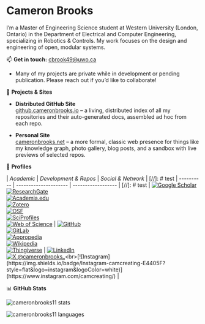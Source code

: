 # Cameron Brooks

I’m a Master of Engineering Science student at Western University (London, Ontario) in the Department of Electrical and Computer Engineering, specializing in Robotics & Controls. My work focuses on the design and engineering of open, modular systems.

📫 **Get in touch:** [cbrook49@uwo.ca](mailto:cbrook49@uwo.ca)

- Many of my projects are private while in development or pending publication. Please reach out if you’d like to collaborate!

📂 **Projects & Sites**

- **Distributed GitHub Site**  
  [github.cameronbrooks.io](https://github.cameronbrooks.io) – a living, distributed index of all my repositories and their auto-generated docs, assembled ad hoc from each repo.

- **Personal Site**  
  [cameronbrooks.net](https://cameronbrooks.net) – a more formal, classic web presence for things like my knowledge graph, photo gallery, blog posts, and a sandbox with live previews of selected repos.

👤 **Profiles**

| _Academic_ | _Development & Repos_ | _Social & Network_ | [//]: # test
| ---------- | --------------------- | ------------------ | [//]: # test
| [![Google Scholar](https://img.shields.io/badge/Google%20Scholar–Profile-4285F4?logo=google-scholar&logoColor=white)](https://scholar.google.com/citations?user=tN1pSrkAAAAJ&hl=en)<br>[![ResearchGate](https://img.shields.io/badge/ResearchGate–Cameron--Brooks-00CCBB?logo=researchgate&logoColor=white)](https://www.researchgate.net/profile/Cameron-Brooks)<br>[![Academia.edu](https://img.shields.io/badge/Academia.edu–CameronBrooks-303030?logo=academia&logoColor=white)](https://uwontario.academia.edu/CameronBrooks)<br>[![Zotero](https://img.shields.io/badge/Zotero–cameronbrooks11-CE7832?logo=zotero&logoColor=white)](https://www.zotero.org/cameronbrooks11)<br>[![OSF](https://img.shields.io/badge/OSF–wcre4-04842C?logo=osf&logoColor=white)](https://osf.io/wcre4/)<br>[![SciProfiles](https://img.shields.io/badge/SciProfiles–cameron--k--brooks-4B0082)](https://sciprofiles.com/profile/cameron-k-brooks)<br>[![Web of Science](https://img.shields.io/badge/Web%20of%20Science–HNI--5666--2023-1075C1)](https://www.webofscience.com/wos/author/record/HNI-5666-2023) | [![GitHub](https://img.shields.io/badge/GitHub–CameronBrooks11-181717?logo=github&logoColor=white)](https://github.com/CameronBrooks11)<br>[![GitLab](https://img.shields.io/badge/GitLab–cameronkbrooks-FC6D26?logo=gitlab&logoColor=white)](https://gitlab.com/cameronkbrooks)<br>[![Appropedia](https://img.shields.io/badge/Appropedia–CameronBrooks11-2BBC8A?logo=wikimediacommons&logoColor=white)](https://www.appropedia.org/User:CameronBrooks11)<br>[![Wikipedia](https://img.shields.io/badge/Wikipedia–CameronBrooks11-000000?logo=wikipedia&logoColor=white)](https://en.wikipedia.org/wiki/User:CameronBrooks11)<br>[![Thingiverse](https://img.shields.io/badge/Thingiverse–cameronbrooks-2AA893?logo=thingiverse&logoColor=white)](https://www.thingiverse.com/cameronbrooks) | [![LinkedIn](https://img.shields.io/badge/LinkedIn-Cameron%20Brooks-0077B5?style=flat&logo=linkedin&logoColor=white)](https://www.linkedin.com/in/cameron-brooks-cb/)<br>[![X @cameronbrooks_](https://img.shields.io/badge/%20-%40cameronbrooks_-000000?style=flat&logo=x&logoColor=white)](https://x.com/cameronbrooks_)<br>[![Instagram](https://img.shields.io/badge/Instagram-camcreating-E4405F?style=flat&logo=instagram&logoColor=white)](https://www.instagram.com/camcreating/) |

📊 **GitHub Stats**

<img
  src="https://github-readme-stats.vercel.app/api?username=cameronbrooks11&show_icons=true&theme=tokyonight&card_width=500"
  alt="cameronbrooks11 stats" />

<img
  src="https://github-readme-stats.vercel.app/api/top-langs/?username=cameronbrooks11&theme=tokyonight&langs_count=10&card_width=500&card_height=500"
  alt="cameronbrooks11 languages" />
